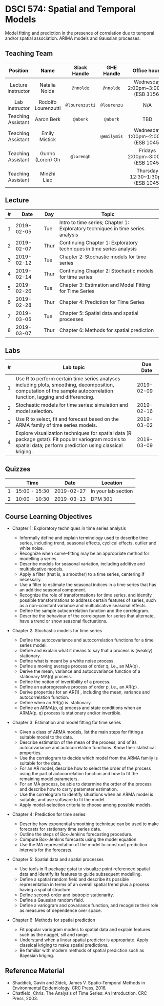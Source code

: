 # DSCI 574: Spatial and Temporal Models

Model fitting and prediction in the presence of correlation due to temporal and/or spatial association. ARIMA models and Gaussian processes.

## Teaching Team

| Position | Name  | Slack Handle | GHE Handle | Office hours |
| :------: | :---: | :----------: | :--------: | :----------: |
| Lecture Instructor | Natalia Nolde | `@nnolde` | `@nnolde` | Wednesday 2:00pm~3:00pm (ESB 3156)
| Lab Instructor | Rodolfo Lourenzutti | `@lourenzutti` | `@lourenzu` | N/A |
| Teaching Assistant | Aaron Berk | `@aberk` | `@aberk` | TBD |
| Teaching Assistant | Emily Mistick |  | `@emilymis` | Wednesday 1:00pm~2:00pm (ESB 1045) |
| Teaching Assistant | Gunho (Loren) Oh | `@lorengh` | | Fridays 2:00pm~3:00pm (ESB 1045) |
| Teaching Assistant | Minzhi Liao |  |  | Thursday 12:30~1:30pm (ESB 1045) |

## Lecture

| # | Date | Day | Topic | 
|---|-------------|-------------|-------------|
| 1 | 2019-02-05 | Tue | Intro to time series; Chapter 1: Exploratory techniques in time series analysis | 
| 2 | 2019-02-07 | Thur | Continuing Chapter 1: Exploratory techniques in time series analysis | 
| 3 | 2019-02-12 | Tue | Chapter 2: Stochastic models for time series | 
| 4 | 2019-02-14 | Thur | Continuing Chapter 2: Stochastic models for time series |
| 5 | 2019-02-26 | Tue | Chapter 3: Estimation and Model Fitting for Time Series | 
| 6 | 2019-02-28 | Thur | Chapter 4: Prediction for Time Series | 
| 7 | 2019-03-05 | Tue | Chapter 5: Spatial data and spatial processes | 
| 8 | 2019-03-07 | Thur | Chapter 6: Methods for spatial prediction |
 
## Labs

| #  | Lab topic   | Due Date |
|------|-------------| -------|
| 1 | Use R to perform certain time series analyses including plots, smoothing, decomposition, computation of the sample autocorrelation function, lagging and differencing. | 2019-02-09
| 2 | Stochastic models for time series: simulation and model selection. | 2019-02-16
| 3 | Use R to select, fit and forecast based on the ARMA family of time series models. | 2019-03-02
| 4 | Explore visualization techniques for spatial data (R package gstat). Fit popular variogram models to spatial data; perform prediction using classical kriging. | 2019-03-09

## Quizzes
|     | Time | Date | Location |
|-----|------|------|----------|
| 1 | 15:00 - 15:30 | 2019-02-27 | In your lab section |
| 2 | 10:00 - 10:30 | 2019-03-13 | DPM 301 |

## Course Learning Objectives

- Chapter 1: Exploratory techniques in time series analysis
  - Informally define and explain terminology used to describe time series, including trend, seasonal effects, cyclical effects, outlier and white noise. 
  - Recognize when curve–fitting may be an appropriate method for modelling a series. 
  - Describe models for seasonal variation, including additive and multiplicative models. 
  - Apply a filter (that is, a smoother) to a time series, centering if necessary. 
  - Use a filter to estimate the seasonal indices in a time series that has an additive seasonal component. 
  - Recognize the role of transformations for time series, and identify possible transformations to address certain features of    series, such as a non-constant variance and multiplicative seasonal effects. 
  - Define the sample autocorrelation function and the correlogram. 
  - Describe the behaviour of the correlogram for series that alternate, have a trend or show seasonal fluctuations. 

- Chapter 2: Stochastic models for time series
  - Define the autocovariance and autocorrelation functions for a time series model. 
  - Define and explain what it means to say that a process is (weakly) stationary. 
  - Define what is meant by a white noise process. 
  - Define a moving average process of order q, i.e., an MA(q) . 
  - Derive the mean, variance and autocovariance function of a stationary MA(q) process. 
  - Define the notion of invertibility of a process. 
  - Define an autoregressive process of order p, i.e., an AR(p) . 
  - Derive properties for an AR(1) , including the mean, variance and autocorrelation function. 
  - Define when an AR(p) is  stationary. 
  - Define an ARMA(p, q) process and state conditions when an ARMA(p, q) process is stationary and/or invertible. 

- Chapter 3: Estimation and model fitting for time series
  - Given a class of ARMA models, list the main steps for fitting a suitable model to the data.
  - Describe estimation of the mean of the process, and of its autocovariance and autocorrelation functions. Know their statistical properties.
  - Use the correlogram to decide which model from the ARMA family is suitable for the data.
  - For an AR model, describe how to select the order of the process using the partial autocorrelation function and how to fit the remaining model parameters.
  - For an MA process, be able to determine the order of the process and describe how to carry parameter estimation.
  - Use the correlogram to identify situations when an ARMA model is suitable, and use software to fit the model. 
  - Apply model-selection criteria to choose among possible models. 

- Chapter 4: Prediction for time series
  - Describe how exponential smoothing technique can be used to make forecasts for stationary time series data.
  - Outline the steps of Box-Jenkins forecasting procedure.
  - Compute Box-Jenkins forecasts using the model equation.
  - Use the MA representation of the model to construct prediction intervals for the forecasts. 


- Chapter 5: Spatial data and spatial processes
  - Use tools in R package gstat to visualize point referenced spatial data and identify its features to guide subsequent modelling. 
  - Define a spatial random field and describe its possible representation in terms of an overall spatial trend plus a process having a spatial structure. 
  - Define second-order and isotropic stationarity. 
  - Define a Gaussian random field.
  - Define a variogram and covariance function, and recognize their role as measures of dependence over space. 

- Chapter 6: Methods for spatial prediction
  - Fit popular variogram models to spatial data and explain features such as the nugget, sill and range.
  - Understand when a linear spatial predictor is appropriate. Apply classical kriging to make spatial predictions.
  - Be familiar with modern methods of spatial prediction such as Bayesian kriging. 


## Reference Material
* Shaddick, Gavin and Zidek, James V. Spatio-Temporal Methods in Environmental Epidemiology. CRC Press, 2016.
* Chatfield, Chris. The Analysis of Time Series: An Introduction. CRC Press, 2003.
